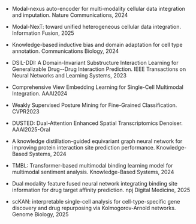 - Modal-nexus auto-encoder for multi-modality cellular data integration and imputation. Nature Communications, 2024

- Modal-NexT: toward unified heterogeneous cellular data integration. Information Fusion, 2025

- Knowledge-based inductive bias and domain adaptation for cell type annotation. Communications Biology, 2024

- DSIL-DDI: A Domain-Invariant Substructure Interaction Learning for Generalizable Drug--Drug Interaction Prediction. IEEE Transactions on Neural Networks and Learning Systems, 2023

- Comprehensive View Embedding Learning for Single-Cell Multimodal Integration. AAAI2024

- Weakly Supervised Posture Mining for Fine-Grained Classification. CVPR2023

- DUSTED: Dual-Attention Enhanced Spatial Transcriptomics Denoiser. AAAI2025-Oral

- A knowledge distillation-guided equivariant graph neural network for improving protein interaction site prediction performance. Knowledge-Based Systems, 2024

- TMBL: Transformer-based multimodal binding learning model for multimodal sentiment analysis. Knowledge-Based Systems, 2024

- Dual modality feature fused neural network integrating binding site information for drug target affinity prediction. npj Digital Medicine, 2025

- scKAN: interpretable single-cell analysis for cell-type-specific gene discovery and drug repurposing via Kolmogorov-Arnold networks. Genome Biology, 2025
